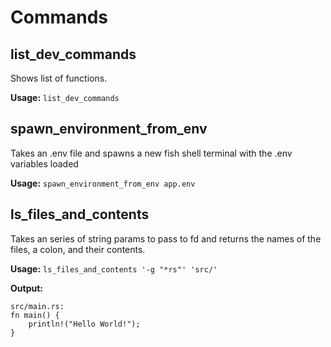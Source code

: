 # Commands

## list_dev_commands

Shows list of functions.

**Usage:** `list_dev_commands`

## spawn_environment_from_env

Takes an .env file and spawns a new fish shell terminal with the .env variables loaded

**Usage:** `spawn_environment_from_env app.env`

## ls_files_and_contents

Takes an series of string params to pass to fd and returns the names of the files, a colon, and their contents.

**Usage:** `ls_files_and_contents '-g "*rs"' 'src/'`

**Output:**

```
src/main.rs:
fn main() {
    println!("Hello World!");
}

```